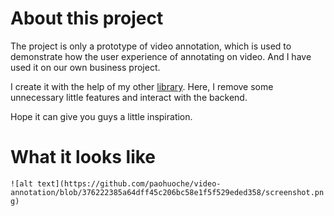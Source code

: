 # About this project

The project is only a prototype of video annotation, which is used to demonstrate how the user experience of annotating on video. And I have used it on our own business project.

I create it with the help of my other [library](https://github.com/paohuoche/react-drawing-library). Here, I remove some unnecessary little features and interact with the backend.

Hope it can give you guys a little inspiration.

# What it looks like

`![alt text](https://github.com/paohuoche/video-annotation/blob/376222385a64dff45c206bc58e1f5f529eded358/screenshot.png)`
